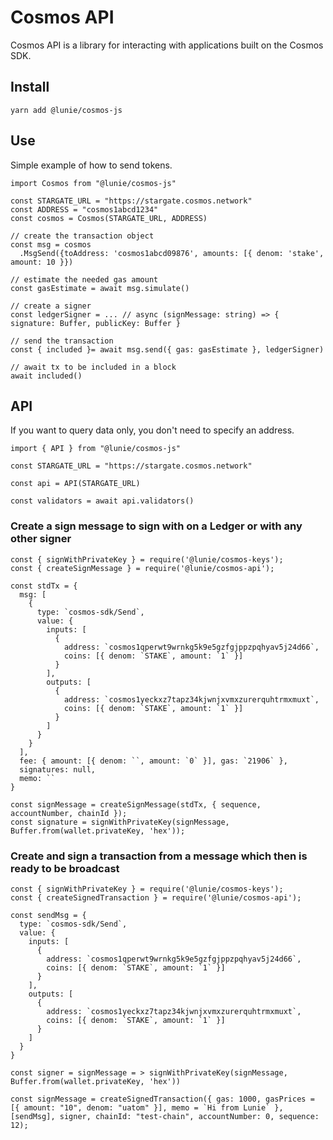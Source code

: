 # Cosmos API
Cosmos API is a library for interacting with applications built on the Cosmos SDK.

## Install

```
yarn add @lunie/cosmos-js
```

## Use

Simple example of how to send tokens.

```
import Cosmos from "@lunie/cosmos-js"

const STARGATE_URL = "https://stargate.cosmos.network"
const ADDRESS = "cosmos1abcd1234"
const cosmos = Cosmos(STARGATE_URL, ADDRESS)

// create the transaction object
const msg = cosmos
  .MsgSend({toAddress: 'cosmos1abcd09876', amounts: [{ denom: 'stake', amount: 10 }})

// estimate the needed gas amount
const gasEstimate = await msg.simulate()

// create a signer
const ledgerSigner = ... // async (signMessage: string) => { signature: Buffer, publicKey: Buffer }

// send the transaction
const { included }= await msg.send({ gas: gasEstimate }, ledgerSigner)

// await tx to be included in a block
await included()
```

## API

If you want to query data only, you don't need to specify an address.

```
import { API } from "@lunie/cosmos-js"

const STARGATE_URL = "https://stargate.cosmos.network"

const api = API(STARGATE_URL)

const validators = await api.validators()
```

### Create a sign message to sign with on a Ledger or with any other signer

```
const { signWithPrivateKey } = require('@lunie/cosmos-keys');
const { createSignMessage } = require('@lunie/cosmos-api');

const stdTx = {
  msg: [
    {
      type: `cosmos-sdk/Send`,
      value: {
        inputs: [
          {
            address: `cosmos1qperwt9wrnkg5k9e5gzfgjppzpqhyav5j24d66`,
            coins: [{ denom: `STAKE`, amount: `1` }]
          }
        ],
        outputs: [
          {
            address: `cosmos1yeckxz7tapz34kjwnjxvmxzurerquhtrmxmuxt`,
            coins: [{ denom: `STAKE`, amount: `1` }]
          }
        ]
      }
    }
  ],
  fee: { amount: [{ denom: ``, amount: `0` }], gas: `21906` },
  signatures: null,
  memo: ``
}

const signMessage = createSignMessage(stdTx, { sequence, accountNumber, chainId });
const signature = signWithPrivateKey(signMessage, Buffer.from(wallet.privateKey, 'hex'));
```

### Create and sign a transaction from a message which then is ready to be broadcast

```
const { signWithPrivateKey } = require('@lunie/cosmos-keys');
const { createSignedTransaction } = require('@lunie/cosmos-api');

const sendMsg = {
  type: `cosmos-sdk/Send`,
  value: {
    inputs: [
      {
        address: `cosmos1qperwt9wrnkg5k9e5gzfgjppzpqhyav5j24d66`,
        coins: [{ denom: `STAKE`, amount: `1` }]
      }
    ],
    outputs: [
      {
        address: `cosmos1yeckxz7tapz34kjwnjxvmxzurerquhtrmxmuxt`,
        coins: [{ denom: `STAKE`, amount: `1` }]
      }
    ]
  }
}

const signer = signMessage = > signWithPrivateKey(signMessage, Buffer.from(wallet.privateKey, 'hex'))

const signMessage = createSignedTransaction({ gas: 1000, gasPrices = [{ amount: "10", denom: "uatom" }], memo = `Hi from Lunie` }, [sendMsg], signer, chainId: "test-chain", accountNumber: 0, sequence: 12);
```
